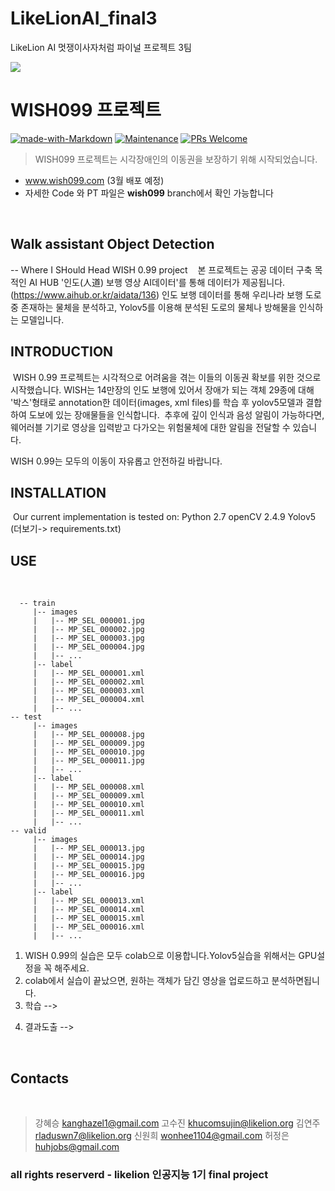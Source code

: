 # LikeLionAI_final3
LikeLion AI 멋쟁이사자처럼 파이널 프로젝트 3팀 

<img src="https://img1.daumcdn.net/thumb/R1280x0/?scode=mtistory2&fname=https%3A%2F%2Fblog.kakaocdn.net%2Fdn%2FcDRMJ7%2FbtqYxpaq9P5%2FUzOTR5qIHDumg5pmj6apyK%2Fimg.png"/>

# WISH099 프로젝트 
[![made-with-Markdown](https://img.shields.io/badge/Made%20with-Markdown-1f425f.svg)](http://commonmark.org)
[![Maintenance](https://img.shields.io/badge/Maintained%3F-yes-green.svg)](https://github.com/ohahohah/readme-template/graphs/commit-activity) 
[![PRs Welcome](https://img.shields.io/badge/PRs-welcome-brightgreen.svg?style=flat-square)](http://makeapullrequest.com)

> WISH099 프로젝트는 시각장애인의 이동권을 보장하기 위해 시작되었습니다.  
- www.wish099.com (3월 배포 예정)
- 자세한 Code 와 PT 파일은 **wish099** branch에서 확인 가능합니다

​
## Walk assistant Object Detection
-- Where I SHould Head WISH 0.99 project
​
​
​
본 프로젝트는 공공 데이터 구축 목적인 AI HUB '인도(人道) 보행 영상 AI데이터'를 통해 데이터가 제공됩니다. (https://www.aihub.or.kr/aidata/136)
인도 보행 데이터를 통해 우리나라 보행 도로 중 존재하는 물체을 분석하고, Yolov5를 이용해 분석된 도로의 물체나 방해물을 인식하는 모델입니다.
​
​
​
## INTRODUCTION
​
WISH 0.99 프로젝트는 시각적으로 어려움을 겪는 이들의 이동권 확보를 위한 것으로 시작했습니다. WISH는 14만장의 인도 보행에 있어서 장애가 되는 
객체 29종에 대해 '박스'형태로 annotation한 데이터(images, xml files)를 학습 후 yolov5모델과 결합하여 도보에 있는 장애물들을 인식합니다.
​
​
추후에 깊이 인식과 음성 알림이 가능하다면, 웨어러블 기기로 영상을 입력받고 다가오는 위험물체에 대한 알림을 전달할 수 있습니다.
 
WISH 0.99는 모두의 이동이 자유롭고 안전하길 바랍니다.
​
​
## INSTALLATION
​
Our current implementation is tested on:
                Python 2.7
                openCV 2.4.9
                Yolov5 
(더보기-> requirements.txt)
​
​
​
## USE
​
```
  -- train
     |-- images
     |   |-- MP_SEL_000001.jpg
     |   |-- MP_SEL_000002.jpg
     |   |-- MP_SEL_000003.jpg
     |   |-- MP_SEL_000004.jpg
     |   |-- ...
     |-- label
     |   |-- MP_SEL_000001.xml
     |   |-- MP_SEL_000002.xml
     |   |-- MP_SEL_000003.xml
     |   |-- MP_SEL_000004.xml
     |   |-- ...
-- test
     |-- images
     |   |-- MP_SEL_000008.jpg
     |   |-- MP_SEL_000009.jpg
     |   |-- MP_SEL_000010.jpg
     |   |-- MP_SEL_000011.jpg
     |   |-- ...
     |-- label
     |   |-- MP_SEL_000008.xml
     |   |-- MP_SEL_000009.xml
     |   |-- MP_SEL_000010.xml
     |   |-- MP_SEL_000011.xml
     |   |-- ...
-- valid
     |-- images
     |   |-- MP_SEL_000013.jpg
     |   |-- MP_SEL_000014.jpg
     |   |-- MP_SEL_000015.jpg
     |   |-- MP_SEL_000016.jpg
     |   |-- ...
     |-- label
     |   |-- MP_SEL_000013.xml
     |   |-- MP_SEL_000014.xml
     |   |-- MP_SEL_000015.xml
     |   |-- MP_SEL_000016.xml
     |   |-- ...
```     
     
1. WISH 0.99의 실습은 모두 colab으로 이용합니다.Yolov5실습을 위해서는 GPU설정을 꼭 해주세요.
2. colab에서 실습이 끝났으면, 원하는 객체가 담긴 영상을 업로드하고 분석하면됩니다.
3. 학습 --> 
<!python train.py --img 416 --batch 16 --epochs 50 --data ../data.yaml --cfg  models/yolov5s.yaml --weights '' --name aihub>
4. 결과도출 -->
<!python detect.py --weights /content/yolov5/runs/train/aihub/weights/best.pt  --conf 0.4 --source 영상.mp4>
​
​
## Contacts
​
> 강혜승 kanghazel1@gmail.com
> 고수진 khucomsujin@likelion.org
> 김연주 rladuswn7@likelion.org
> 신원희 wonhee1104@gmail.com
> 허정은 huhjobs@gmail.com
​
​
### all rights reserverd  - likelion 인공지능 1기 final project  


